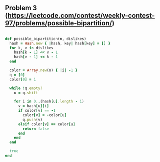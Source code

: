 ## Problem 3 (https://leetcode.com/contest/weekly-contest-97/problems/possible-bipartition/)
```ruby

def possible_bipartition(n, dislikes)
  hash = Hash.new { |hash, key| hash[key] = [] }
  for k, v in dislikes
    hash[k - 1] << v - 1
    hash[v - 1] << k - 1
  end

  color = Array.new(n) { |i| -1 }
  q = [0]
  color[0] = 1

  while !q.empty?
    u = q.shift

    for i in 0..(hash[u].length - 1)
      v = hash[u][i]
      if color[v] == -1
        color[v] = -color[u]
        q.push(v)
      elsif color[v] == color[u]
        return false
      end
    end
  end

  true
end

```
